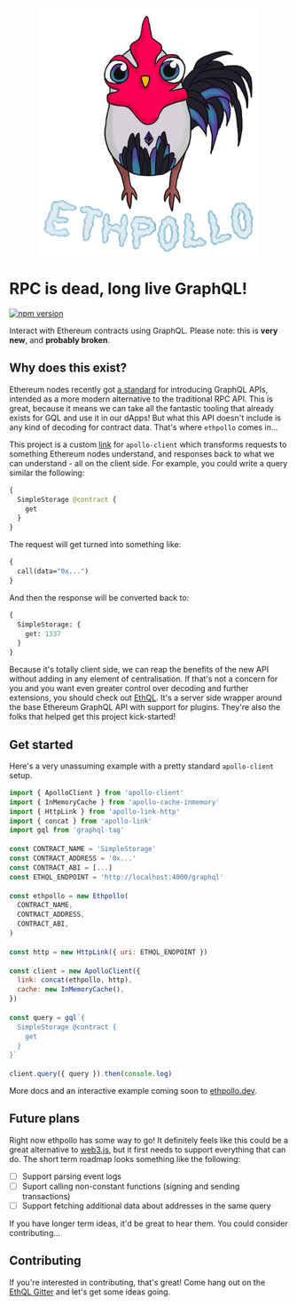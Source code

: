 <p align="center">
  <img alt="Ethpollo logo" src="docs/logo.png" width="400">
</p>

# RPC is dead, long live GraphQL!

<a href="https://badge.fury.io/js/ethpollo"><img src="https://badge.fury.io/js/ethpollo.svg" alt="npm version" height="18"></a>

Interact with Ethereum contracts using GraphQL. Please note: this is **very new**, and **probably broken**.

## Why does this exist?

Ethereum nodes recently got [a standard](https://eips.ethereum.org/EIPS/eip-1767) for introducing GraphQL APIs, intended as a more modern alternative to the traditional RPC API. This is great, because it means we can take all the fantastic tooling that already exists for GQL and use it in our dApps! But what this API doesn't include is any kind of decoding for contract data. That's where `ethpollo` comes in...

This project is a custom [link](https://www.apollographql.com/docs/link) for `apollo-client` which transforms requests to something Ethereum nodes understand, and responses back to what we can understand - all on the client side. For example, you could write a query similar the following:

```graphql
{
  SimpleStorage @contract {
    get
  }
}
```

The request will get turned into something like:

```graphql
{
  call(data="0x...")
}
```

And then the response will be converted back to:

```graphql
{
  SimpleStorage: {
    get: 1337
  }
}
```

Because it's totally client side, we can reap the benefits of the new API without adding in any element of centralisation. If that's not a concern for you and you want even greater control over decoding and further extensions, you should check out [EthQL](https://github.com/ConsenSys/ethql/). It's a server side wrapper around the base Ethereum GraphQL API with support for plugins. They're also the folks that helped get this project kick-started!

## Get started

Here's a very unassuming example with a pretty standard `apollo-client` setup.

```javascript
import { ApolloClient } from 'apollo-client'
import { InMemoryCache } from 'apollo-cache-inmemory'
import { HttpLink } from 'apollo-link-http'
import { concat } from 'apollo-link'
import gql from 'graphql-tag'

const CONTRACT_NAME = 'SimpleStorage'
const CONTRACT_ADDRESS = '0x...'
const CONTRACT_ABI = [...]
const ETHQL_ENDPOINT = 'http://localhost:4000/graphql'

const ethpollo = new Ethpollo(
  CONTRACT_NAME,
  CONTRACT_ADDRESS,
  CONTRACT_ABI,
)

const http = new HttpLink({ uri: ETHQL_ENDPOINT })

const client = new ApolloClient({
  link: concat(ethpollo, http),
  cache: new InMemoryCache(),
})

const query = gql`{
  SimpleStorage @contract {
    get
  }
}`

client.query({ query }).then(console.log)
```

More docs and an interactive example coming soon to [ethpollo.dev](https://ethpollo.dev).

## Future plans

Right now ethpollo has some way to go! It definitely feels like this could be a great alternative to [web3.js](https://github.com/ethereum/web3.js/), but it first needs to support everything that can do. The short term roadmap looks something like the following:

- [ ] Support parsing event logs
- [ ] Suport calling non-constant functions (signing and sending transactions)
- [ ] Support fetching additional data about addresses in the same query

If you have longer term ideas, it'd be great to hear them. You could consider contributing...

## Contributing

If you're interested in contributing, that's great! Come hang out on the [EthQL Gitter](https://gitter.im/ethql/Lobby) and let's get some ideas going.
